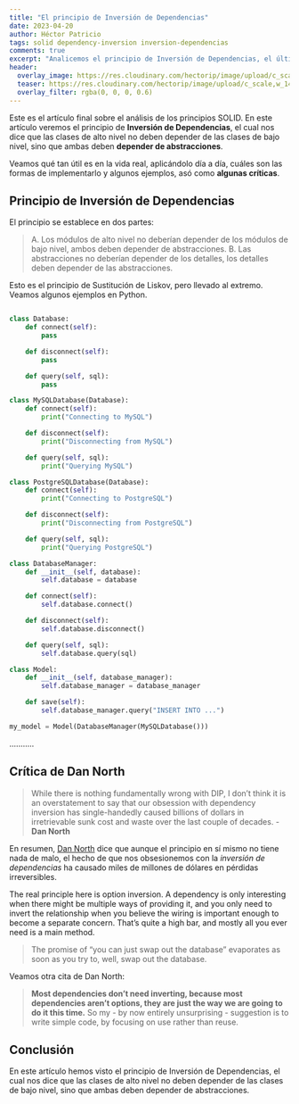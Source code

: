 ```yaml
---
title: "El principio de Inversión de Dependencias"
date: 2023-04-20
author: Héctor Patricio
tags: solid dependency-inversion inversion-dependencias
comments: true
excerpt: "Analicemos el principio de Inversión de Dependencias, el último principio de SOLID y veamos si conviene, además cuándo aplicarlo."
header:
  overlay_image: https://res.cloudinary.com/hectorip/image/upload/c_scale,w_1400/v1682052442/milad-fakurian-PGdW_bHDbpI-unsplash_teqmvg.jpg
  teaser: https://res.cloudinary.com/hectorip/image/upload/c_scale,w_1400/v1682052442/milad-fakurian-PGdW_bHDbpI-unsplash_teqmvg.jpg
  overlay_filter: rgba(0, 0, 0, 0.6)
---
```


Este es el artículo final sobre el análisis de los principios SOLID. En este artículo veremos el principio de **Inversión de Dependencias**, el cual nos dice que las clases de alto nivel no deben depender de las clases de bajo nivel, sino que ambas deben **depender de abstracciones**.

Veamos qué tan útil es en la vida real, aplicándolo día a día, cuáles son las formas de implementarlo y algunos ejemplos, asó como **algunas críticas**.

## Principio de Inversión de Dependencias

El principio se establece en dos partes:

> A. Los módulos de alto nivel no deberían depender de los módulos de bajo nivel, ambos deben depender de abstracciones.
> B. Las abstracciones no deberían depender de los detalles, los detalles deben depender de las abstracciones.

Esto es el principio de Sustitución de Liskov, pero llevado al extremo. Veamos algunos ejemplos en Python.

```python

class Database:
    def connect(self):
        pass

    def disconnect(self):
        pass

    def query(self, sql):
        pass

class MySQLDatabase(Database):
    def connect(self):
        print("Connecting to MySQL")

    def disconnect(self):
        print("Disconnecting from MySQL")

    def query(self, sql):
        print("Querying MySQL")

class PostgreSQLDatabase(Database):
    def connect(self):
        print("Connecting to PostgreSQL")

    def disconnect(self):
        print("Disconnecting from PostgreSQL")

    def query(self, sql):
        print("Querying PostgreSQL")

class DatabaseManager:
    def __init__(self, database):
        self.database = database

    def connect(self):
        self.database.connect()

    def disconnect(self):
        self.database.disconnect()

    def query(self, sql):
        self.database.query(sql)

class Model:
    def __init__(self, database_manager):
        self.database_manager = database_manager

    def save(self):
        self.database_manager.query("INSERT INTO ...")

my_model = Model(DatabaseManager(MySQLDatabase()))
```
...........

## Crítica de Dan North

> While there is nothing fundamentally wrong with DIP, I don’t think it is an overstatement to say that our obsession with dependency inversion has single-handedly caused billions of dollars in irretrievable sunk cost and waste over the last couple of decades. - **Dan North**

En resumen, [Dan North](https://dannorth.net/2021/03/16/cupid-the-back-story/) dice que aunque el principio en sí mismo no tiene nada de malo, el hecho de que nos obsesionemos con la _inversión de dependencias_ ha causado miles de millones de dólares en pérdidas irreversibles.

The real principle here is option inversion. A dependency is only interesting when there might be multiple ways of providing it, and you only need to invert the relationship when you believe the wiring is important enough to become a separate concern. That’s quite a high bar, and mostly all you ever need is a main method.

> The promise of “you can just swap out the database” evaporates as soon as you try to, well, swap out the database.

Veamos otra cita de Dan North:

> **Most dependencies don’t need inverting, because most dependencies aren’t options, they are just the way we are going to do it this time.** So my - by now entirely unsurprising - suggestion is to write simple code, by focusing on use rather than reuse.

## Conclusión

En este artículo hemos visto el principio de Inversión de Dependencias, el cual nos dice que las clases de alto nivel no deben depender de las clases de bajo nivel, sino que ambas deben depender de abstracciones.
